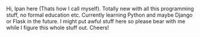 Hi, Ipan here (Thats how I call myself). Totally new with all this programming stuff, no formal education etc. Currently learning Python and maybe Django or Flask in the future.
I might put awful stuff here so please bear with me while I figure this whole stuff out. Cheers!

<!---
erryky/erryky is a ✨ special ✨ repository because its `README.md` (this file) appears on your GitHub profile.
You can click the Preview link to take a look at your changes.
--->
